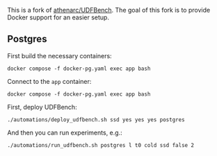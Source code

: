 This is a fork of [athenarc/UDFBench](https://github.com/athenarc/UDFBench). The goal of this fork is to provide Docker support for an easier setup.


## Postgres

First build the necessary containers:

```
docker compose -f docker-pg.yaml exec app bash
```

Connect to the `app` container:

```
docker compose -f docker-pg.yaml exec app bash
```

First, deploy UDFBench:

```
./automations/deploy_udfbench.sh ssd yes yes yes postgres
```

And then you can run experiments, e.g.:

```
./automations/run_udfbench.sh postgres l t0 cold ssd false 2
```
